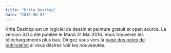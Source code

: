 ```yaml
---
title: "Krita Desktop"
date: "2018-06-03"
---
```


Krita Desktop est un logiciel de dessin et peinture gratuit et open source. La version 3.0 a été publiée le Mardi 31 Mai 2016. Vous trouverez les téléchargements plus bas. Dirigez vous vers la [page des notes de publication](https://krita.org/krita-3-0-release-notes/) si vous désirez voir les nouveautés.
